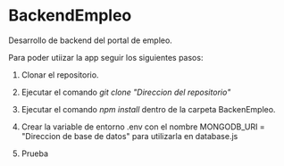 # BackendEmpleo

Desarrollo de backend del portal de empleo.

Para poder utiizar la app seguir los siguientes pasos:

1. Clonar el repositorio.

2. Ejecutar el comando _git clone "Direccion del repositorio"_

3. Ejecutar el comando _npm install_ dentro de la carpeta BackenEmpleo.

4. Crear la variable de entorno .env con el nombre MONGODB_URI = "Direccion de base de datos" para utilizarla en database.js

5. Prueba
